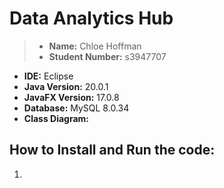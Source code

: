 # Data Analytics Hub
> - **Name:** Chloe Hoffman 
> - **Student Number:** s3947707

- **IDE:** Eclipse
- **Java Version:** 20.0.1
- **JavaFX Version:** 17.0.8
- **Database:** MySQL 8.0.34
- **Class Diagram:** 

## How to Install and Run the code:
1. 
